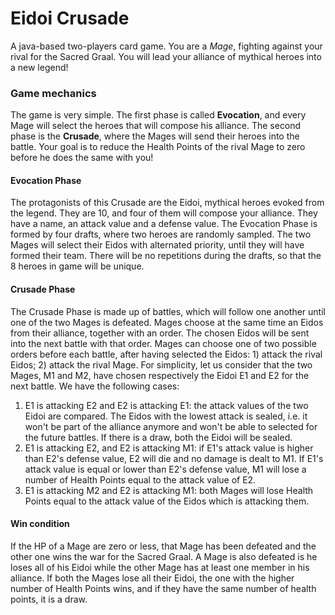 # Eidoi Crusade
A java-based two-players card game. You are a *Mage*, fighting against your rival for the Sacred Graal. You will lead your alliance of mythical heroes into a new legend!

### Game mechanics
The game is very simple. The first phase is called **Evocation**, and every Mage will select the heroes that will compose his alliance. The second phase is the **Crusade**, where the Mages will send their heroes into the battle. Your goal is to reduce the Health Points of the rival Mage to zero before he does the same with you!

#### Evocation Phase
The protagonists of this Crusade are the Eidoi, mythical heroes evoked from the legend. They are 10, and four of them will compose your alliance. They have a name, an attack value and a defense value. The Evocation Phase is formed by four drafts, where two heroes are randomly sampled. The two Mages will select their Eidos with alternated priority, until they will have formed their team. There will be no repetitions during the drafts, so that the 8 heroes in game will be unique.

#### Crusade Phase
The Crusade Phase is made up of battles, which will follow one another until one of the two Mages is defeated. Mages choose at the same time an Eidos from their alliance, together with an order. The chosen Eidos will be sent into the next battle with that order. Mages can choose one of two possible orders before each battle, after having selected the Eidos: 1) attack the rival Eidos; 2) attack the rival Mage.
For simplicity, let us consider that the two Mages, M1 and M2, have chosen respectively the Eidoi E1 and E2 for the next battle. We have the following cases:
1. E1 is attacking E2 and E2 is attacking E1: the attack values of the two Eidoi are compared. The Eidos with the lowest attack is sealed, i.e. it won't be part of the alliance anymore and won't be able to selected for the future battles. If there is a draw, both the Eidoi will be sealed.
2. E1 is attacking E2, and E2 is attacking M1: if E1's attack value is higher than E2's defense value, E2 will die and no damage is dealt to M1. If E1's attack value is equal or lower than E2's defense value, M1 will lose a number of Health Points equal to the attack value of E2.
3. E1 is attacking M2 and E2 is attacking M1: both Mages will lose Health Points equal to the attack value of the Eidos which is attacking them.

#### Win condition
If the HP of a Mage are zero or less, that Mage has been defeated and the other one wins the war for the Sacred Graal. A Mage is also defeated is he loses all of his Eidoi while the other Mage has at least one member in his alliance. If both the Mages lose all their Eidoi, the one with the higher number of Health Points wins, and if they have the same number of health points, it is a draw. 

